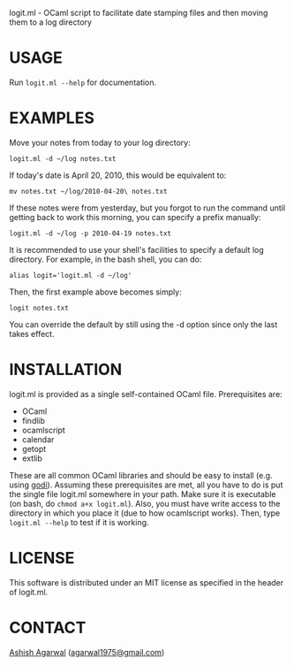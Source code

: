 logit.ml - OCaml script to facilitate date stamping files and then
           moving them to a log directory


USAGE
=====
Run `logit.ml --help` for documentation.

EXAMPLES
========
Move your notes from today to your log directory:

    logit.ml -d ~/log notes.txt

If today's date is April 20, 2010, this would be equivalent to:

    mv notes.txt ~/log/2010-04-20\ notes.txt

If these notes were from yesterday, but you forgot to run the command
until getting back to work this morning, you can specify a prefix
manually:

    logit.ml -d ~/log -p 2010-04-19 notes.txt

It is recommended to use your shell's facilities to specify a default
log directory. For example, in the bash shell, you can do:

    alias logit='logit.ml -d ~/log'

Then, the first example above becomes simply:

    logit notes.txt

You can override the default by still using the -d option since only
the last takes effect.


INSTALLATION
============

logit.ml is provided as a single self-contained OCaml file. Prerequisites are:

* OCaml
* findlib
* ocamlscript
* calendar
* getopt
* extlib

These are all common OCaml libraries and should be easy to install
(e.g. using [godi](http://godi.camlcity.org)). Assuming these
prerequisites are met, all you have to do is put the single file
logit.ml somewhere in your path. Make sure it is executable (on bash,
do `chmod a+x logit.ml`). Also, you must have write access to the
directory in which you place it (due to how ocamlscript works). Then,
type `logit.ml --help` to test if it is working.

LICENSE
=======
This software is distributed under an MIT license as specified in the
header of logit.ml.

CONTACT
=======
[Ashish Agarwal](http://ashishagarwal.org) (<agarwal1975@gmail.com>)  


